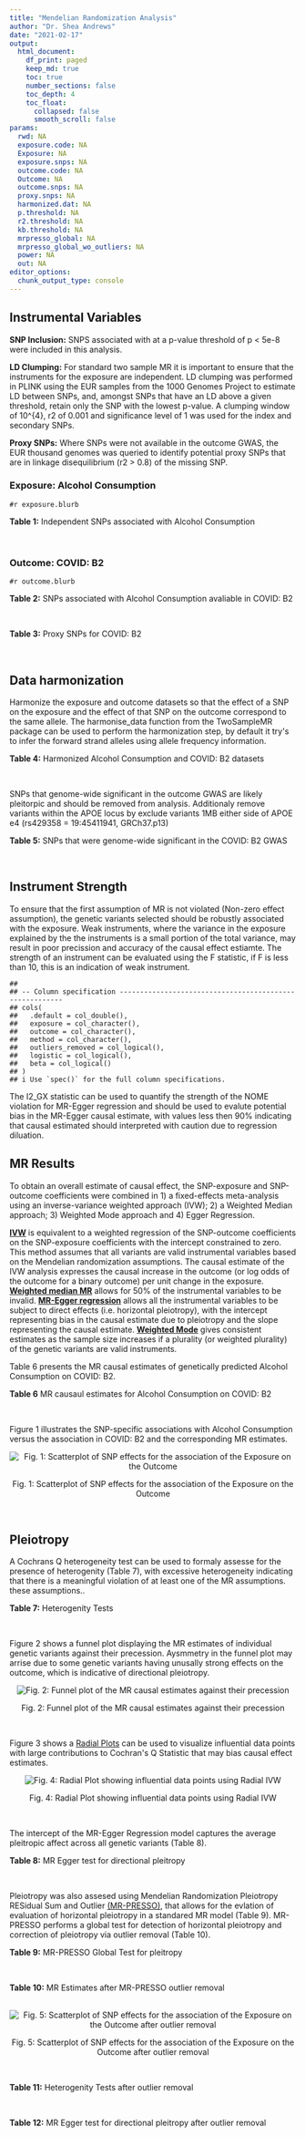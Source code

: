 ```yaml
---
title: "Mendelian Randomization Analysis"
author: "Dr. Shea Andrews"
date: "2021-02-17"
output:
  html_document:
    df_print: paged
    keep_md: true
    toc: true
    number_sections: false
    toc_depth: 4
    toc_float:
      collapsed: false
      smooth_scroll: false
params:
  rwd: NA
  exposure.code: NA
  Exposure: NA
  exposure.snps: NA
  outcome.code: NA
  Outcome: NA
  outcome.snps: NA
  proxy.snps: NA
  harmonized.dat: NA
  p.threshold: NA
  r2.threshold: NA
  kb.threshold: NA
  mrpresso_global: NA
  mrpresso_global_wo_outliers: NA
  power: NA
  out: NA
editor_options:
  chunk_output_type: console
---
```







## Instrumental Variables
**SNP Inclusion:** SNPS associated with at a p-value threshold of p < 5e-8 were included in this analysis.
<br>

**LD Clumping:** For standard two sample MR it is important to ensure that the instruments for the exposure are independent. LD clumping was performed in PLINK using the EUR samples from the 1000 Genomes Project to estimate LD between SNPs, and, amongst SNPs that have an LD above a given threshold, retain only the SNP with the lowest p-value. A clumping window of 10^{4}, r2 of 0.001 and significance level of 1 was used for the index and secondary SNPs.
<br>

**Proxy SNPs:** Where SNPs were not available in the outcome GWAS, the EUR thousand genomes was queried to identify potential proxy SNPs that are in linkage disequilibrium (r2 > 0.8) of the missing SNP.
<br>

### Exposure: Alcohol Consumption
`#r exposure.blurb`
<br>

**Table 1:** Independent SNPs associated with Alcohol Consumption
<div data-pagedtable="false">
  <script data-pagedtable-source type="application/json">
{"columns":[{"label":["SNP"],"name":[1],"type":["chr"],"align":["left"]},{"label":["CHROM"],"name":[2],"type":["dbl"],"align":["right"]},{"label":["POS"],"name":[3],"type":["dbl"],"align":["right"]},{"label":["REF"],"name":[4],"type":["chr"],"align":["left"]},{"label":["ALT"],"name":[5],"type":["chr"],"align":["left"]},{"label":["AF"],"name":[6],"type":["dbl"],"align":["right"]},{"label":["BETA"],"name":[7],"type":["dbl"],"align":["right"]},{"label":["SE"],"name":[8],"type":["dbl"],"align":["right"]},{"label":["Z"],"name":[9],"type":["dbl"],"align":["right"]},{"label":["P"],"name":[10],"type":["dbl"],"align":["right"]},{"label":["N"],"name":[11],"type":["dbl"],"align":["right"]},{"label":["TRAIT"],"name":[12],"type":["chr"],"align":["left"]}],"data":[{"1":"rs10753661","2":"1","3":"165119792","4":"G","5":"A","6":"0.7020","7":"-0.0113","8":"0.00209","9":"-5.406699","10":"4.24e-08","11":"537349","12":"drnkwk"},{"1":"rs28680958","2":"1","3":"173848808","4":"G","5":"A","6":"0.2300","7":"-0.0136","8":"0.00237","9":"-5.738397","10":"9.78e-09","11":"537349","12":"drnkwk"},{"1":"rs1260326","2":"2","3":"27730940","4":"T","5":"C","6":"0.5950","7":"0.0233","8":"0.00196","9":"11.887755","10":"3.33e-33","11":"537349","12":"drnkwk"},{"1":"rs62135521","2":"2","3":"44296002","4":"G","5":"T","6":"0.0378","7":"-0.0272","8":"0.00470","9":"-5.787234","10":"9.91e-09","11":"537349","12":"drnkwk"},{"1":"rs528301","2":"2","3":"45154908","4":"G","5":"A","6":"0.6050","7":"0.0156","8":"0.00195","9":"8.000000","10":"1.25e-15","11":"537349","12":"drnkwk"},{"1":"rs6739804","2":"2","3":"63269604","4":"T","5":"C","6":"0.6600","7":"-0.0129","8":"0.00208","9":"-6.201923","10":"4.72e-10","11":"537349","12":"drnkwk"},{"1":"rs4233567","2":"2","3":"144272376","4":"C","5":"T","6":"0.3400","7":"-0.0130","8":"0.00208","9":"-6.250000","10":"3.83e-10","11":"537349","12":"drnkwk"},{"1":"rs28732378","2":"3","3":"85403892","4":"A","5":"G","6":"0.7290","7":"-0.0163","8":"0.00217","9":"-7.511521","10":"2.24e-14","11":"537349","12":"drnkwk"},{"1":"rs28712821","2":"4","3":"39413780","4":"G","5":"A","6":"0.5940","7":"0.0284","8":"0.00199","9":"14.271357","10":"1.10e-46","11":"537349","12":"drnkwk"},{"1":"rs16854020","2":"4","3":"42117559","4":"G","5":"A","6":"0.1270","7":"0.0180","8":"0.00289","9":"6.228374","10":"4.82e-10","11":"537349","12":"drnkwk"},{"1":"rs1229984","2":"4","3":"100239319","4":"T","5":"C","6":"0.9530","7":"0.2090","8":"0.00673","9":"31.054978","10":"1.60e-203","11":"537349","12":"drnkwk"},{"1":"rs78234152","2":"4","3":"100279889","4":"G","5":"A","6":"0.0986","7":"0.0275","8":"0.00306","9":"8.986928","10":"2.18e-19","11":"537349","12":"drnkwk"},{"1":"rs13107325","2":"4","3":"103188709","4":"C","5":"T","6":"0.0654","7":"-0.0369","8":"0.00395","9":"-9.341772","10":"1.23e-20","11":"537349","12":"drnkwk"},{"1":"rs331939","2":"4","3":"143654889","4":"G","5":"A","6":"0.3390","7":"-0.0118","8":"0.00202","9":"-5.841584","10":"4.50e-09","11":"537349","12":"drnkwk"},{"1":"rs4916723","2":"5","3":"87854395","4":"A","5":"C","6":"0.4040","7":"-0.0115","8":"0.00199","9":"-5.778894","10":"8.07e-09","11":"537349","12":"drnkwk"},{"1":"rs55872084","2":"5","3":"155902003","4":"G","5":"T","6":"0.2180","7":"0.0129","8":"0.00228","9":"5.657895","10":"1.98e-08","11":"537349","12":"drnkwk"},{"1":"rs10085696","2":"7","3":"69783020","4":"A","5":"G","6":"0.2010","7":"-0.0160","8":"0.00249","9":"-6.425703","10":"1.24e-10","11":"537349","12":"drnkwk"},{"1":"rs2299409","2":"7","3":"103812171","4":"G","5":"A","6":"0.4930","7":"-0.0104","8":"0.00192","9":"-5.416667","10":"4.80e-08","11":"537349","12":"drnkwk"},{"1":"rs6951574","2":"7","3":"153489744","4":"T","5":"C","6":"0.4590","7":"0.0135","8":"0.00205","9":"6.585366","10":"4.44e-11","11":"537349","12":"drnkwk"},{"1":"rs28601761","2":"8","3":"126500031","4":"C","5":"G","6":"0.4050","7":"0.0116","8":"0.00201","9":"5.771144","10":"7.60e-09","11":"537349","12":"drnkwk"},{"1":"rs55932213","2":"9","3":"108755622","4":"A","5":"G","6":"0.7010","7":"0.0129","8":"0.00230","9":"5.608696","10":"1.80e-08","11":"537349","12":"drnkwk"},{"1":"rs2049045","2":"11","3":"27694241","4":"G","5":"C","6":"0.1890","7":"-0.0137","8":"0.00251","9":"-5.458167","10":"3.97e-08","11":"537349","12":"drnkwk"},{"1":"rs4752999","2":"11","3":"47428565","4":"C","5":"T","6":"0.3210","7":"-0.0145","8":"0.00207","9":"-7.004831","10":"2.03e-12","11":"537349","12":"drnkwk"},{"1":"rs4309187","2":"11","3":"113412443","4":"A","5":"C","6":"0.6970","7":"0.0149","8":"0.00210","9":"7.095238","10":"1.37e-12","11":"537349","12":"drnkwk"},{"1":"rs17542254","2":"11","3":"113655696","4":"A","5":"G","6":"0.2510","7":"0.0131","8":"0.00214","9":"6.121495","10":"8.96e-10","11":"537349","12":"drnkwk"},{"1":"rs1387766","2":"12","3":"92081800","4":"G","5":"A","6":"0.6220","7":"-0.0108","8":"0.00198","9":"-5.454545","10":"4.79e-08","11":"537349","12":"drnkwk"},{"1":"rs34704785","2":"13","3":"68117681","4":"C","5":"T","6":"0.4120","7":"-0.0114","8":"0.00214","9":"-5.327103","10":"4.52e-08","11":"537349","12":"drnkwk"},{"1":"rs1123285","2":"14","3":"57274519","4":"C","5":"G","6":"0.3390","7":"-0.0127","8":"0.00208","9":"-6.105769","10":"1.36e-09","11":"537349","12":"drnkwk"},{"1":"rs28929474","2":"14","3":"94844947","4":"C","5":"T","6":"0.0154","7":"-0.0477","8":"0.00719","9":"-6.634214","10":"2.39e-11","11":"537349","12":"drnkwk"},{"1":"rs153106","2":"16","3":"28526897","4":"T","5":"C","6":"0.4090","7":"-0.0137","8":"0.00196","9":"-6.989796","10":"3.63e-12","11":"537349","12":"drnkwk"},{"1":"rs79616692","2":"16","3":"72338507","4":"G","5":"C","6":"0.1100","7":"0.0190","8":"0.00315","9":"6.031746","10":"2.38e-09","11":"537349","12":"drnkwk"},{"1":"rs11860773","2":"16","3":"73912503","4":"T","5":"C","6":"0.1760","7":"-0.0155","8":"0.00251","9":"-6.175299","10":"8.35e-10","11":"537349","12":"drnkwk"},{"1":"rs13332432","2":"16","3":"85721809","4":"C","5":"G","6":"0.2960","7":"0.0142","8":"0.00219","9":"6.484018","10":"5.94e-11","11":"537349","12":"drnkwk"},{"1":"rs34121753","2":"17","3":"7733833","4":"A","5":"G","6":"0.5320","7":"0.0112","8":"0.00199","9":"5.628141","10":"1.39e-08","11":"537349","12":"drnkwk"},{"1":"rs76640332","2":"17","3":"44189858","4":"G","5":"A","6":"0.2040","7":"-0.0219","8":"0.00250","9":"-8.760000","10":"1.47e-18","11":"537349","12":"drnkwk"},{"1":"rs838145","2":"19","3":"49248730","4":"G","5":"A","6":"0.5840","7":"-0.0161","8":"0.00198","9":"-8.131313","10":"3.87e-16","11":"537349","12":"drnkwk"},{"1":"rs6106989","2":"20","3":"25027630","4":"G","5":"A","6":"0.6280","7":"0.0113","8":"0.00204","9":"5.539216","10":"3.81e-08","11":"537349","12":"drnkwk"}],"options":{"columns":{"min":{},"max":[10]},"rows":{"min":[10],"max":[10]},"pages":{}}}
  </script>
</div>
<br>

### Outcome: COVID: B2
`#r outcome.blurb`
<br>

**Table 2:** SNPs associated with Alcohol Consumption avaliable in COVID: B2
<div data-pagedtable="false">
  <script data-pagedtable-source type="application/json">
{"columns":[{"label":["SNP"],"name":[1],"type":["chr"],"align":["left"]},{"label":["CHROM"],"name":[2],"type":["dbl"],"align":["right"]},{"label":["POS"],"name":[3],"type":["dbl"],"align":["right"]},{"label":["REF"],"name":[4],"type":["chr"],"align":["left"]},{"label":["ALT"],"name":[5],"type":["chr"],"align":["left"]},{"label":["AF"],"name":[6],"type":["dbl"],"align":["right"]},{"label":["BETA"],"name":[7],"type":["dbl"],"align":["right"]},{"label":["SE"],"name":[8],"type":["dbl"],"align":["right"]},{"label":["Z"],"name":[9],"type":["dbl"],"align":["right"]},{"label":["P"],"name":[10],"type":["dbl"],"align":["right"]},{"label":["N"],"name":[11],"type":["dbl"],"align":["right"]},{"label":["TRAIT"],"name":[12],"type":["chr"],"align":["left"]}],"data":[{"1":"rs10753661","2":"1","3":"165119792","4":"G","5":"A","6":"0.68380","7":"0.01952100","8":"0.018840","9":"1.036146497","10":"3.002e-01","11":"1887658","12":"COVID_B2__EUR"},{"1":"rs28680958","2":"1","3":"173848808","4":"G","5":"A","6":"0.20830","7":"-0.02005700","8":"0.021218","9":"-0.945282307","10":"3.445e-01","11":"1887037","12":"COVID_B2__EUR"},{"1":"rs1260326","2":"2","3":"27730940","4":"T","5":"C","6":"0.60860","7":"0.01980800","8":"0.017788","9":"1.113559703","10":"2.655e-01","11":"1887045","12":"COVID_B2__EUR"},{"1":"rs62135521","2":"2","3":"44296002","4":"G","5":"T","6":"0.04583","7":"-0.05451300","8":"0.044272","9":"-1.231320022","10":"2.182e-01","11":"1690616","12":"COVID_B2__EUR"},{"1":"rs528301","2":"2","3":"45154908","4":"G","5":"A","6":"0.58860","7":"-0.00885590","8":"0.019511","9":"-0.453892676","10":"6.499e-01","11":"1860008","12":"COVID_B2__EUR"},{"1":"rs6739804","2":"2","3":"63269604","4":"T","5":"C","6":"0.67270","7":"-0.00709850","8":"0.020355","9":"-0.348734955","10":"7.273e-01","11":"1877602","12":"COVID_B2__EUR"},{"1":"rs4233567","2":"2","3":"144272376","4":"C","5":"T","6":"0.34310","7":"-0.01210900","8":"0.020707","9":"-0.584778094","10":"5.587e-01","11":"1876981","12":"COVID_B2__EUR"},{"1":"rs28732378","2":"3","3":"85403892","4":"A","5":"G","6":"0.73870","7":"0.00294300","8":"0.019519","9":"0.150776167","10":"8.802e-01","11":"1887658","12":"COVID_B2__EUR"},{"1":"rs28712821","2":"4","3":"39413780","4":"G","5":"A","6":"0.60420","7":"-0.01445900","8":"0.019521","9":"-0.740689514","10":"4.589e-01","11":"1877602","12":"COVID_B2__EUR"},{"1":"rs16854020","2":"4","3":"42117559","4":"G","5":"A","6":"0.12050","7":"0.00190150","8":"0.026066","9":"0.072949436","10":"9.418e-01","11":"1887658","12":"COVID_B2__EUR"},{"1":"rs1229984","2":"4","3":"100239319","4":"T","5":"C","6":"0.96570","7":"0.03166600","8":"0.049024","9":"0.645928525","10":"5.183e-01","11":"1852656","12":"COVID_B2__EUR"},{"1":"rs78234152","2":"4","3":"100279889","4":"G","5":"A","6":"0.12160","7":"0.03415100","8":"0.029421","9":"1.160769518","10":"2.457e-01","11":"1887658","12":"COVID_B2__EUR"},{"1":"rs13107325","2":"4","3":"103188709","4":"C","5":"T","6":"0.06603","7":"0.07802400","8":"0.032384","9":"2.409337945","10":"1.598e-02","11":"1613247","12":"COVID_B2__EUR"},{"1":"rs331939","2":"4","3":"143654889","4":"G","5":"A","6":"0.34080","7":"0.02575800","8":"0.018145","9":"1.419564618","10":"1.557e-01","11":"1887658","12":"COVID_B2__EUR"},{"1":"rs4916723","2":"5","3":"87854395","4":"A","5":"C","6":"0.42590","7":"-0.01896400","8":"0.020678","9":"-0.917109972","10":"3.591e-01","11":"1599954","12":"COVID_B2__EUR"},{"1":"rs55872084","2":"5","3":"155902003","4":"G","5":"T","6":"0.21880","7":"-0.04633500","8":"0.023198","9":"-1.997370463","10":"4.578e-02","11":"1876981","12":"COVID_B2__EUR"},{"1":"rs10085696","2":"7","3":"69783020","4":"A","5":"G","6":"0.18520","7":"0.00571900","8":"0.022062","9":"0.259224005","10":"7.955e-01","11":"1887658","12":"COVID_B2__EUR"},{"1":"rs2299409","2":"7","3":"103812171","4":"G","5":"A","6":"0.52400","7":"0.00294730","8":"0.017632","9":"0.167156307","10":"8.673e-01","11":"1887037","12":"COVID_B2__EUR"},{"1":"rs28601761","2":"8","3":"126500031","4":"C","5":"G","6":"0.42560","7":"0.00881730","8":"0.019378","9":"0.455015998","10":"6.491e-01","11":"1877602","12":"COVID_B2__EUR"},{"1":"rs55932213","2":"9","3":"108755622","4":"A","5":"G","6":"0.73750","7":"-0.01135000","8":"0.022445","9":"-0.505680552","10":"6.131e-01","11":"1874365","12":"COVID_B2__EUR"},{"1":"rs2049045","2":"11","3":"27694241","4":"G","5":"C","6":"0.17270","7":"-0.02961000","8":"0.024598","9":"-1.203756403","10":"2.287e-01","11":"1877602","12":"COVID_B2__EUR"},{"1":"rs4752999","2":"11","3":"47428565","4":"C","5":"T","6":"0.33000","7":"-0.01908800","8":"0.019078","9":"-1.000524164","10":"3.171e-01","11":"1885042","12":"COVID_B2__EUR"},{"1":"rs4309187","2":"11","3":"113412443","4":"A","5":"C","6":"0.70420","7":"-0.00976860","8":"0.020523","9":"-0.475983043","10":"6.341e-01","11":"1876981","12":"COVID_B2__EUR"},{"1":"rs17542254","2":"11","3":"113655696","4":"A","5":"G","6":"0.26810","7":"0.00737810","8":"0.019667","9":"0.375151269","10":"7.076e-01","11":"1887658","12":"COVID_B2__EUR"},{"1":"rs1387766","2":"12","3":"92081800","4":"G","5":"A","6":"0.62010","7":"-0.00303100","8":"0.017945","9":"-0.168904987","10":"8.659e-01","11":"1887658","12":"COVID_B2__EUR"},{"1":"rs34704785","2":"13","3":"68117681","4":"C","5":"T","6":"0.44830","7":"-0.02092600","8":"0.021356","9":"-0.979865143","10":"3.271e-01","11":"1599954","12":"COVID_B2__EUR"},{"1":"rs1123285","2":"14","3":"57274519","4":"C","5":"G","6":"0.33270","7":"0.05520400","8":"0.021416","9":"2.577698917","10":"9.945e-03","11":"1599341","12":"COVID_B2__EUR"},{"1":"rs28929474","2":"14","3":"94844947","4":"C","5":"T","6":"0.01764","7":"0.00063426","8":"0.072892","9":"0.008701366","10":"9.931e-01","11":"1880628","12":"COVID_B2__EUR"},{"1":"rs153106","2":"16","3":"28526897","4":"T","5":"C","6":"0.42930","7":"-0.00916930","8":"0.018129","9":"-0.505780793","10":"6.130e-01","11":"1884443","12":"COVID_B2__EUR"},{"1":"rs79616692","2":"16","3":"72338507","4":"G","5":"C","6":"0.10770","7":"0.00577670","8":"0.030698","9":"0.188178383","10":"8.507e-01","11":"1860008","12":"COVID_B2__EUR"},{"1":"rs11860773","2":"16","3":"73912503","4":"T","5":"C","6":"0.18870","7":"0.00751310","8":"0.025141","9":"0.298838551","10":"7.651e-01","11":"1876981","12":"COVID_B2__EUR"},{"1":"rs13332432","2":"16","3":"85721809","4":"C","5":"G","6":"0.28210","7":"-0.00303840","8":"0.021728","9":"-0.139837997","10":"8.888e-01","11":"1859387","12":"COVID_B2__EUR"},{"1":"rs34121753","2":"17","3":"7733833","4":"A","5":"G","6":"0.55990","7":"0.02814200","8":"0.020205","9":"1.392823559","10":"1.637e-01","11":"1876981","12":"COVID_B2__EUR"},{"1":"rs76640332","2":"17","3":"44189858","4":"G","5":"A","6":"0.18810","7":"-0.10828000","8":"0.024344","9":"-4.447913244","10":"8.669e-06","11":"1857392","12":"COVID_B2__EUR"},{"1":"rs838145","2":"19","3":"49248730","4":"G","5":"A","6":"0.57620","7":"0.05548500","8":"0.020162","9":"2.751959131","10":"5.924e-03","11":"1874986","12":"COVID_B2__EUR"},{"1":"rs6106989","2":"20","3":"25027630","4":"G","5":"A","6":"0.62210","7":"0.00569900","8":"0.021029","9":"0.271006705","10":"7.864e-01","11":"1856771","12":"COVID_B2__EUR"},{"1":"rs6951574","2":"NA","3":"NA","4":"NA","5":"NA","6":"NA","7":"NA","8":"NA","9":"NA","10":"NA","11":"NA","12":"NA"}],"options":{"columns":{"min":{},"max":[10]},"rows":{"min":[10],"max":[10]},"pages":{}}}
  </script>
</div>
<br>

**Table 3:** Proxy SNPs for COVID: B2
<div data-pagedtable="false">
  <script data-pagedtable-source type="application/json">
{"columns":[{"label":["target_snp"],"name":[1],"type":["chr"],"align":["left"]},{"label":["proxy_snp"],"name":[2],"type":["chr"],"align":["left"]},{"label":["ld.r2"],"name":[3],"type":["dbl"],"align":["right"]},{"label":["Dprime"],"name":[4],"type":["dbl"],"align":["right"]},{"label":["PHASE"],"name":[5],"type":["chr"],"align":["left"]},{"label":["X12"],"name":[6],"type":["lgl"],"align":["right"]},{"label":["CHROM"],"name":[7],"type":["dbl"],"align":["right"]},{"label":["POS"],"name":[8],"type":["dbl"],"align":["right"]},{"label":["REF.proxy"],"name":[9],"type":["chr"],"align":["left"]},{"label":["ALT.proxy"],"name":[10],"type":["chr"],"align":["left"]},{"label":["AF"],"name":[11],"type":["dbl"],"align":["right"]},{"label":["BETA"],"name":[12],"type":["dbl"],"align":["right"]},{"label":["SE"],"name":[13],"type":["dbl"],"align":["right"]},{"label":["Z"],"name":[14],"type":["dbl"],"align":["right"]},{"label":["P"],"name":[15],"type":["dbl"],"align":["right"]},{"label":["N"],"name":[16],"type":["dbl"],"align":["right"]},{"label":["TRAIT"],"name":[17],"type":["chr"],"align":["left"]},{"label":["ref"],"name":[18],"type":["chr"],"align":["left"]},{"label":["ref.proxy"],"name":[19],"type":["chr"],"align":["left"]},{"label":["alt"],"name":[20],"type":["lgl"],"align":["right"]},{"label":["alt.proxy"],"name":[21],"type":["chr"],"align":["left"]},{"label":["ALT"],"name":[22],"type":["chr"],"align":["left"]},{"label":["REF"],"name":[23],"type":["lgl"],"align":["right"]},{"label":["proxy.outcome"],"name":[24],"type":["lgl"],"align":["right"]}],"data":[{"1":"rs6951574","2":"rs2622238","3":"0.945407","4":"1","5":"CG/TA","6":"NA","7":"7","8":"153488760","9":"A","10":"G","11":"0.4586","12":"-0.0015271","13":"0.021619","14":"-0.07063694","15":"0.9437","16":"1674721","17":"COVID_B2__EUR","18":"C","19":"G","20":"TRUE","21":"A","22":"C","23":"TRUE","24":"TRUE"}],"options":{"columns":{"min":{},"max":[10]},"rows":{"min":[10],"max":[10]},"pages":{}}}
  </script>
</div>
<br>

## Data harmonization
Harmonize the exposure and outcome datasets so that the effect of a SNP on the exposure and the effect of that SNP on the outcome correspond to the same allele. The harmonise_data function from the TwoSampleMR package can be used to perform the harmonization step, by default it try's to infer the forward strand alleles using allele frequency information.
<br>

**Table 4:** Harmonized Alcohol Consumption and COVID: B2 datasets
<div data-pagedtable="false">
  <script data-pagedtable-source type="application/json">
{"columns":[{"label":["SNP"],"name":[1],"type":["chr"],"align":["left"]},{"label":["effect_allele.exposure"],"name":[2],"type":["chr"],"align":["left"]},{"label":["other_allele.exposure"],"name":[3],"type":["chr"],"align":["left"]},{"label":["effect_allele.outcome"],"name":[4],"type":["chr"],"align":["left"]},{"label":["other_allele.outcome"],"name":[5],"type":["chr"],"align":["left"]},{"label":["beta.exposure"],"name":[6],"type":["dbl"],"align":["right"]},{"label":["beta.outcome"],"name":[7],"type":["dbl"],"align":["right"]},{"label":["eaf.exposure"],"name":[8],"type":["dbl"],"align":["right"]},{"label":["eaf.outcome"],"name":[9],"type":["dbl"],"align":["right"]},{"label":["remove"],"name":[10],"type":["lgl"],"align":["right"]},{"label":["palindromic"],"name":[11],"type":["lgl"],"align":["right"]},{"label":["ambiguous"],"name":[12],"type":["lgl"],"align":["right"]},{"label":["id.outcome"],"name":[13],"type":["chr"],"align":["left"]},{"label":["chr.outcome"],"name":[14],"type":["dbl"],"align":["right"]},{"label":["pos.outcome"],"name":[15],"type":["dbl"],"align":["right"]},{"label":["se.outcome"],"name":[16],"type":["dbl"],"align":["right"]},{"label":["z.outcome"],"name":[17],"type":["dbl"],"align":["right"]},{"label":["pval.outcome"],"name":[18],"type":["dbl"],"align":["right"]},{"label":["samplesize.outcome"],"name":[19],"type":["dbl"],"align":["right"]},{"label":["outcome"],"name":[20],"type":["chr"],"align":["left"]},{"label":["mr_keep.outcome"],"name":[21],"type":["lgl"],"align":["right"]},{"label":["pval_origin.outcome"],"name":[22],"type":["chr"],"align":["left"]},{"label":["chr.exposure"],"name":[23],"type":["dbl"],"align":["right"]},{"label":["pos.exposure"],"name":[24],"type":["dbl"],"align":["right"]},{"label":["se.exposure"],"name":[25],"type":["dbl"],"align":["right"]},{"label":["z.exposure"],"name":[26],"type":["dbl"],"align":["right"]},{"label":["pval.exposure"],"name":[27],"type":["dbl"],"align":["right"]},{"label":["samplesize.exposure"],"name":[28],"type":["dbl"],"align":["right"]},{"label":["exposure"],"name":[29],"type":["chr"],"align":["left"]},{"label":["mr_keep.exposure"],"name":[30],"type":["lgl"],"align":["right"]},{"label":["pval_origin.exposure"],"name":[31],"type":["chr"],"align":["left"]},{"label":["id.exposure"],"name":[32],"type":["chr"],"align":["left"]},{"label":["action"],"name":[33],"type":["dbl"],"align":["right"]},{"label":["mr_keep"],"name":[34],"type":["lgl"],"align":["right"]},{"label":["pt"],"name":[35],"type":["dbl"],"align":["right"]},{"label":["pleitropy_keep"],"name":[36],"type":["lgl"],"align":["right"]},{"label":["mrpresso_RSSobs"],"name":[37],"type":["dbl"],"align":["right"]},{"label":["mrpresso_pval"],"name":[38],"type":["chr"],"align":["left"]},{"label":["mrpresso_keep"],"name":[39],"type":["lgl"],"align":["right"]}],"data":[{"1":"rs10085696","2":"G","3":"A","4":"G","5":"A","6":"-0.0160","7":"0.00571900","8":"0.2010","9":"0.18520","10":"FALSE","11":"FALSE","12":"FALSE","13":"BfxA2F","14":"7","15":"69783020","16":"0.022062","17":"0.259224005","18":"7.955e-01","19":"1887658","20":"covidhgi2020B2v5alleur","21":"TRUE","22":"reported","23":"7","24":"69783020","25":"0.00249","26":"-6.425703","27":"1.24e-10","28":"537349","29":"Liu2019drnkwk","30":"TRUE","31":"reported","32":"iTk4IS","33":"2","34":"TRUE","35":"5e-08","36":"TRUE","37":"5.397491e-05","38":"1","39":"TRUE"},{"1":"rs10753661","2":"A","3":"G","4":"A","5":"G","6":"-0.0113","7":"0.01952100","8":"0.7020","9":"0.68380","10":"FALSE","11":"FALSE","12":"FALSE","13":"BfxA2F","14":"1","15":"165119792","16":"0.018840","17":"1.036146497","18":"3.002e-01","19":"1887658","20":"covidhgi2020B2v5alleur","21":"TRUE","22":"reported","23":"1","24":"165119792","25":"0.00209","26":"-5.406699","27":"4.24e-08","28":"537349","29":"Liu2019drnkwk","30":"TRUE","31":"reported","32":"iTk4IS","33":"2","34":"TRUE","35":"5e-08","36":"TRUE","37":"4.325067e-04","38":"1","39":"TRUE"},{"1":"rs1123285","2":"G","3":"C","4":"G","5":"C","6":"-0.0127","7":"0.05520400","8":"0.3390","9":"0.33270","10":"FALSE","11":"TRUE","12":"FALSE","13":"BfxA2F","14":"14","15":"57274519","16":"0.021416","17":"2.577698917","18":"9.945e-03","19":"1599341","20":"covidhgi2020B2v5alleur","21":"TRUE","22":"reported","23":"14","24":"57274519","25":"0.00208","26":"-6.105769","27":"1.36e-09","28":"537349","29":"Liu2019drnkwk","30":"TRUE","31":"reported","32":"iTk4IS","33":"2","34":"TRUE","35":"5e-08","36":"TRUE","37":"3.242884e-03","38":"0.198","39":"TRUE"},{"1":"rs11860773","2":"C","3":"T","4":"C","5":"T","6":"-0.0155","7":"0.00751310","8":"0.1760","9":"0.18870","10":"FALSE","11":"FALSE","12":"FALSE","13":"BfxA2F","14":"16","15":"73912503","16":"0.025141","17":"0.298838551","18":"7.651e-01","19":"1876981","20":"covidhgi2020B2v5alleur","21":"TRUE","22":"reported","23":"16","24":"73912503","25":"0.00251","26":"-6.175299","27":"8.35e-10","28":"537349","29":"Liu2019drnkwk","30":"TRUE","31":"reported","32":"iTk4IS","33":"2","34":"TRUE","35":"5e-08","36":"TRUE","37":"8.248751e-05","38":"1","39":"TRUE"},{"1":"rs1229984","2":"C","3":"T","4":"C","5":"T","6":"0.2090","7":"0.03166600","8":"0.9530","9":"0.96570","10":"FALSE","11":"FALSE","12":"FALSE","13":"BfxA2F","14":"4","15":"100239319","16":"0.049024","17":"0.645928525","18":"5.183e-01","19":"1852656","20":"covidhgi2020B2v5alleur","21":"TRUE","22":"reported","23":"4","24":"100239319","25":"0.00673","26":"31.054978","27":"1.00e-200","28":"537349","29":"Liu2019drnkwk","30":"TRUE","31":"reported","32":"iTk4IS","33":"2","34":"TRUE","35":"5e-08","36":"TRUE","37":"5.151219e-04","38":"1","39":"TRUE"},{"1":"rs1260326","2":"C","3":"T","4":"C","5":"T","6":"0.0233","7":"0.01980800","8":"0.5950","9":"0.60860","10":"FALSE","11":"FALSE","12":"FALSE","13":"BfxA2F","14":"2","15":"27730940","16":"0.017788","17":"1.113559703","18":"2.655e-01","19":"1887045","20":"covidhgi2020B2v5alleur","21":"TRUE","22":"reported","23":"2","24":"27730940","25":"0.00196","26":"11.887755","27":"3.33e-33","28":"537349","29":"Liu2019drnkwk","30":"TRUE","31":"reported","32":"iTk4IS","33":"2","34":"TRUE","35":"5e-08","36":"TRUE","37":"3.395331e-04","38":"1","39":"TRUE"},{"1":"rs13107325","2":"T","3":"C","4":"T","5":"C","6":"-0.0369","7":"0.07802400","8":"0.0654","9":"0.06603","10":"FALSE","11":"FALSE","12":"FALSE","13":"BfxA2F","14":"4","15":"103188709","16":"0.032384","17":"2.409337945","18":"1.598e-02","19":"1613247","20":"covidhgi2020B2v5alleur","21":"TRUE","22":"reported","23":"4","24":"103188709","25":"0.00395","26":"-9.341772","27":"1.23e-20","28":"537349","29":"Liu2019drnkwk","30":"TRUE","31":"reported","32":"iTk4IS","33":"2","34":"TRUE","35":"5e-08","36":"TRUE","37":"7.132274e-03","38":"0.3312","39":"TRUE"},{"1":"rs13332432","2":"G","3":"C","4":"G","5":"C","6":"0.0142","7":"-0.00303840","8":"0.2960","9":"0.28210","10":"FALSE","11":"TRUE","12":"FALSE","13":"BfxA2F","14":"16","15":"85721809","16":"0.021728","17":"-0.139837997","18":"8.888e-01","19":"1859387","20":"covidhgi2020B2v5alleur","21":"TRUE","22":"reported","23":"16","24":"85721809","25":"0.00219","26":"6.484018","27":"5.94e-11","28":"537349","29":"Liu2019drnkwk","30":"TRUE","31":"reported","32":"iTk4IS","33":"2","34":"TRUE","35":"5e-08","36":"TRUE","37":"1.973457e-05","38":"1","39":"TRUE"},{"1":"rs1387766","2":"A","3":"G","4":"A","5":"G","6":"-0.0108","7":"-0.00303100","8":"0.6220","9":"0.62010","10":"FALSE","11":"FALSE","12":"FALSE","13":"BfxA2F","14":"12","15":"92081800","16":"0.017945","17":"-0.168904987","18":"8.659e-01","19":"1887658","20":"covidhgi2020B2v5alleur","21":"TRUE","22":"reported","23":"12","24":"92081800","25":"0.00198","26":"-5.454545","27":"4.79e-08","28":"537349","29":"Liu2019drnkwk","30":"TRUE","31":"reported","32":"iTk4IS","33":"2","34":"TRUE","35":"5e-08","36":"TRUE","37":"4.084241e-06","38":"1","39":"TRUE"},{"1":"rs153106","2":"C","3":"T","4":"C","5":"T","6":"-0.0137","7":"-0.00916930","8":"0.4090","9":"0.42930","10":"FALSE","11":"FALSE","12":"FALSE","13":"BfxA2F","14":"16","15":"28526897","16":"0.018129","17":"-0.505780793","18":"6.130e-01","19":"1884443","20":"covidhgi2020B2v5alleur","21":"TRUE","22":"reported","23":"16","24":"28526897","25":"0.00196","26":"-6.989796","27":"3.63e-12","28":"537349","29":"Liu2019drnkwk","30":"TRUE","31":"reported","32":"iTk4IS","33":"2","34":"TRUE","35":"5e-08","36":"TRUE","37":"6.375139e-05","38":"1","39":"TRUE"},{"1":"rs16854020","2":"A","3":"G","4":"A","5":"G","6":"0.0180","7":"0.00190150","8":"0.1270","9":"0.12050","10":"FALSE","11":"FALSE","12":"FALSE","13":"BfxA2F","14":"4","15":"42117559","16":"0.026066","17":"0.072949436","18":"9.418e-01","19":"1887658","20":"covidhgi2020B2v5alleur","21":"TRUE","22":"reported","23":"4","24":"42117559","25":"0.00289","26":"6.228374","27":"4.82e-10","28":"537349","29":"Liu2019drnkwk","30":"TRUE","31":"reported","32":"iTk4IS","33":"2","34":"TRUE","35":"5e-08","36":"TRUE","37":"3.537103e-08","38":"1","39":"TRUE"},{"1":"rs17542254","2":"G","3":"A","4":"G","5":"A","6":"0.0131","7":"0.00737810","8":"0.2510","9":"0.26810","10":"FALSE","11":"FALSE","12":"FALSE","13":"BfxA2F","14":"11","15":"113655696","16":"0.019667","17":"0.375151269","18":"7.076e-01","19":"1887658","20":"covidhgi2020B2v5alleur","21":"TRUE","22":"reported","23":"11","24":"113655696","25":"0.00214","26":"6.121495","27":"8.96e-10","28":"537349","29":"Liu2019drnkwk","30":"TRUE","31":"reported","32":"iTk4IS","33":"2","34":"TRUE","35":"5e-08","36":"TRUE","37":"3.847025e-05","38":"1","39":"TRUE"},{"1":"rs2049045","2":"C","3":"G","4":"C","5":"G","6":"-0.0137","7":"-0.02961000","8":"0.1890","9":"0.17270","10":"FALSE","11":"TRUE","12":"FALSE","13":"BfxA2F","14":"11","15":"27694241","16":"0.024598","17":"-1.203756403","18":"2.287e-01","19":"1877602","20":"covidhgi2020B2v5alleur","21":"TRUE","22":"reported","23":"11","24":"27694241","25":"0.00251","26":"-5.458167","27":"3.97e-08","28":"537349","29":"Liu2019drnkwk","30":"TRUE","31":"reported","32":"iTk4IS","33":"2","34":"TRUE","35":"5e-08","36":"TRUE","37":"8.144823e-04","38":"1","39":"TRUE"},{"1":"rs2299409","2":"A","3":"G","4":"A","5":"G","6":"-0.0104","7":"0.00294730","8":"0.4930","9":"0.52400","10":"FALSE","11":"FALSE","12":"FALSE","13":"BfxA2F","14":"7","15":"103812171","16":"0.017632","17":"0.167156307","18":"8.673e-01","19":"1887037","20":"covidhgi2020B2v5alleur","21":"TRUE","22":"reported","23":"7","24":"103812171","25":"0.00192","26":"-5.416667","27":"4.80e-08","28":"537349","29":"Liu2019drnkwk","30":"TRUE","31":"reported","32":"iTk4IS","33":"2","34":"TRUE","35":"5e-08","36":"TRUE","37":"1.580364e-05","38":"1","39":"TRUE"},{"1":"rs28601761","2":"G","3":"C","4":"G","5":"C","6":"0.0116","7":"0.00881730","8":"0.4050","9":"0.42560","10":"FALSE","11":"TRUE","12":"TRUE","13":"BfxA2F","14":"8","15":"126500031","16":"0.019378","17":"0.455015998","18":"6.491e-01","19":"1877602","20":"covidhgi2020B2v5alleur","21":"TRUE","22":"reported","23":"8","24":"126500031","25":"0.00201","26":"5.771144","27":"7.60e-09","28":"537349","29":"Liu2019drnkwk","30":"TRUE","31":"reported","32":"iTk4IS","33":"2","34":"FALSE","35":"5e-08","36":"TRUE","37":"NA","38":"NA","39":"NA"},{"1":"rs28680958","2":"A","3":"G","4":"A","5":"G","6":"-0.0136","7":"-0.02005700","8":"0.2300","9":"0.20830","10":"FALSE","11":"FALSE","12":"FALSE","13":"BfxA2F","14":"1","15":"173848808","16":"0.021218","17":"-0.945282307","18":"3.445e-01","19":"1887037","20":"covidhgi2020B2v5alleur","21":"TRUE","22":"reported","23":"1","24":"173848808","25":"0.00237","26":"-5.738397","27":"9.78e-09","28":"537349","29":"Liu2019drnkwk","30":"TRUE","31":"reported","32":"iTk4IS","33":"2","34":"TRUE","35":"5e-08","36":"TRUE","37":"3.597667e-04","38":"1","39":"TRUE"},{"1":"rs28712821","2":"A","3":"G","4":"A","5":"G","6":"0.0284","7":"-0.01445900","8":"0.5940","9":"0.60420","10":"FALSE","11":"FALSE","12":"FALSE","13":"BfxA2F","14":"4","15":"39413780","16":"0.019521","17":"-0.740689514","18":"4.589e-01","19":"1877602","20":"covidhgi2020B2v5alleur","21":"TRUE","22":"reported","23":"4","24":"39413780","25":"0.00199","26":"14.271357","27":"1.10e-46","28":"537349","29":"Liu2019drnkwk","30":"TRUE","31":"reported","32":"iTk4IS","33":"2","34":"TRUE","35":"5e-08","36":"TRUE","37":"3.308152e-04","38":"1","39":"TRUE"},{"1":"rs28732378","2":"G","3":"A","4":"G","5":"A","6":"-0.0163","7":"0.00294300","8":"0.7290","9":"0.73870","10":"FALSE","11":"FALSE","12":"FALSE","13":"BfxA2F","14":"3","15":"85403892","16":"0.019519","17":"0.150776167","18":"8.802e-01","19":"1887658","20":"covidhgi2020B2v5alleur","21":"TRUE","22":"reported","23":"3","24":"85403892","25":"0.00217","26":"-7.511521","27":"2.24e-14","28":"537349","29":"Liu2019drnkwk","30":"TRUE","31":"reported","32":"iTk4IS","33":"2","34":"TRUE","35":"5e-08","36":"TRUE","37":"2.099101e-05","38":"1","39":"TRUE"},{"1":"rs28929474","2":"T","3":"C","4":"T","5":"C","6":"-0.0477","7":"0.00063426","8":"0.0154","9":"0.01764","10":"FALSE","11":"FALSE","12":"FALSE","13":"BfxA2F","14":"14","15":"94844947","16":"0.072892","17":"0.008701366","18":"9.931e-01","19":"1880628","20":"covidhgi2020B2v5alleur","21":"TRUE","22":"reported","23":"14","24":"94844947","25":"0.00719","26":"-6.634214","27":"2.39e-11","28":"537349","29":"Liu2019drnkwk","30":"TRUE","31":"reported","32":"iTk4IS","33":"2","34":"TRUE","35":"5e-08","36":"TRUE","37":"2.746539e-05","38":"1","39":"TRUE"},{"1":"rs331939","2":"A","3":"G","4":"A","5":"G","6":"-0.0118","7":"0.02575800","8":"0.3390","9":"0.34080","10":"FALSE","11":"FALSE","12":"FALSE","13":"BfxA2F","14":"4","15":"143654889","16":"0.018145","17":"1.419564618","18":"1.557e-01","19":"1887658","20":"covidhgi2020B2v5alleur","21":"TRUE","22":"reported","23":"4","24":"143654889","25":"0.00202","26":"-5.841584","27":"4.50e-09","28":"537349","29":"Liu2019drnkwk","30":"TRUE","31":"reported","32":"iTk4IS","33":"2","34":"TRUE","35":"5e-08","36":"TRUE","37":"7.391931e-04","38":"1","39":"TRUE"},{"1":"rs34121753","2":"G","3":"A","4":"G","5":"A","6":"0.0112","7":"0.02814200","8":"0.5320","9":"0.55990","10":"FALSE","11":"FALSE","12":"FALSE","13":"BfxA2F","14":"17","15":"7733833","16":"0.020205","17":"1.392823559","18":"1.637e-01","19":"1876981","20":"covidhgi2020B2v5alleur","21":"TRUE","22":"reported","23":"17","24":"7733833","25":"0.00199","26":"5.628141","27":"1.39e-08","28":"537349","29":"Liu2019drnkwk","30":"TRUE","31":"reported","32":"iTk4IS","33":"2","34":"TRUE","35":"5e-08","36":"TRUE","37":"7.451311e-04","38":"1","39":"TRUE"},{"1":"rs34704785","2":"T","3":"C","4":"T","5":"C","6":"-0.0114","7":"-0.02092600","8":"0.4120","9":"0.44830","10":"FALSE","11":"FALSE","12":"FALSE","13":"BfxA2F","14":"13","15":"68117681","16":"0.021356","17":"-0.979865143","18":"3.271e-01","19":"1599954","20":"covidhgi2020B2v5alleur","21":"TRUE","22":"reported","23":"13","24":"68117681","25":"0.00214","26":"-5.327103","27":"4.52e-08","28":"537349","29":"Liu2019drnkwk","30":"TRUE","31":"reported","32":"iTk4IS","33":"2","34":"TRUE","35":"5e-08","36":"TRUE","37":"3.996228e-04","38":"1","39":"TRUE"},{"1":"rs4233567","2":"T","3":"C","4":"T","5":"C","6":"-0.0130","7":"-0.01210900","8":"0.3400","9":"0.34310","10":"FALSE","11":"FALSE","12":"FALSE","13":"BfxA2F","14":"2","15":"144272376","16":"0.020707","17":"-0.584778094","18":"5.587e-01","19":"1876981","20":"covidhgi2020B2v5alleur","21":"TRUE","22":"reported","23":"2","24":"144272376","25":"0.00208","26":"-6.250000","27":"3.83e-10","28":"537349","29":"Liu2019drnkwk","30":"TRUE","31":"reported","32":"iTk4IS","33":"2","34":"TRUE","35":"5e-08","36":"TRUE","37":"1.206650e-04","38":"1","39":"TRUE"},{"1":"rs4309187","2":"C","3":"A","4":"C","5":"A","6":"0.0149","7":"-0.00976860","8":"0.6970","9":"0.70420","10":"FALSE","11":"FALSE","12":"FALSE","13":"BfxA2F","14":"11","15":"113412443","16":"0.020523","17":"-0.475983043","18":"6.341e-01","19":"1876981","20":"covidhgi2020B2v5alleur","21":"TRUE","22":"reported","23":"11","24":"113412443","25":"0.00210","26":"7.095238","27":"1.37e-12","28":"537349","29":"Liu2019drnkwk","30":"TRUE","31":"reported","32":"iTk4IS","33":"2","34":"TRUE","35":"5e-08","36":"TRUE","37":"1.287708e-04","38":"1","39":"TRUE"},{"1":"rs4752999","2":"T","3":"C","4":"T","5":"C","6":"-0.0145","7":"-0.01908800","8":"0.3210","9":"0.33000","10":"FALSE","11":"FALSE","12":"FALSE","13":"BfxA2F","14":"11","15":"47428565","16":"0.019078","17":"-1.000524164","18":"3.171e-01","19":"1885042","20":"covidhgi2020B2v5alleur","21":"TRUE","22":"reported","23":"11","24":"47428565","25":"0.00207","26":"-7.004831","27":"2.03e-12","28":"537349","29":"Liu2019drnkwk","30":"TRUE","31":"reported","32":"iTk4IS","33":"2","34":"TRUE","35":"5e-08","36":"TRUE","37":"3.233386e-04","38":"1","39":"TRUE"},{"1":"rs4916723","2":"C","3":"A","4":"C","5":"A","6":"-0.0115","7":"-0.01896400","8":"0.4040","9":"0.42590","10":"FALSE","11":"FALSE","12":"FALSE","13":"BfxA2F","14":"5","15":"87854395","16":"0.020678","17":"-0.917109972","18":"3.591e-01","19":"1599954","20":"covidhgi2020B2v5alleur","21":"TRUE","22":"reported","23":"5","24":"87854395","25":"0.00199","26":"-5.778894","27":"8.07e-09","28":"537349","29":"Liu2019drnkwk","30":"TRUE","31":"reported","32":"iTk4IS","33":"2","34":"TRUE","35":"5e-08","36":"TRUE","37":"3.245669e-04","38":"1","39":"TRUE"},{"1":"rs528301","2":"A","3":"G","4":"A","5":"G","6":"0.0156","7":"-0.00885590","8":"0.6050","9":"0.58860","10":"FALSE","11":"FALSE","12":"FALSE","13":"BfxA2F","14":"2","15":"45154908","16":"0.019511","17":"-0.453892676","18":"6.499e-01","19":"1860008","20":"covidhgi2020B2v5alleur","21":"TRUE","22":"reported","23":"2","24":"45154908","25":"0.00195","26":"8.000000","27":"1.25e-15","28":"537349","29":"Liu2019drnkwk","30":"TRUE","31":"reported","32":"iTk4IS","33":"2","34":"TRUE","35":"5e-08","36":"TRUE","37":"1.107025e-04","38":"1","39":"TRUE"},{"1":"rs55872084","2":"T","3":"G","4":"T","5":"G","6":"0.0129","7":"-0.04633500","8":"0.2180","9":"0.21880","10":"FALSE","11":"FALSE","12":"FALSE","13":"BfxA2F","14":"5","15":"155902003","16":"0.023198","17":"-1.997370463","18":"4.578e-02","19":"1876981","20":"covidhgi2020B2v5alleur","21":"TRUE","22":"reported","23":"5","24":"155902003","25":"0.00228","26":"5.657895","27":"1.98e-08","28":"537349","29":"Liu2019drnkwk","30":"TRUE","31":"reported","32":"iTk4IS","33":"2","34":"TRUE","35":"5e-08","36":"TRUE","37":"2.300011e-03","38":"1","39":"TRUE"},{"1":"rs55932213","2":"G","3":"A","4":"G","5":"A","6":"0.0129","7":"-0.01135000","8":"0.7010","9":"0.73750","10":"FALSE","11":"FALSE","12":"FALSE","13":"BfxA2F","14":"9","15":"108755622","16":"0.022445","17":"-0.505680552","18":"6.131e-01","19":"1874365","20":"covidhgi2020B2v5alleur","21":"TRUE","22":"reported","23":"9","24":"108755622","25":"0.00230","26":"5.608696","27":"1.80e-08","28":"537349","29":"Liu2019drnkwk","30":"TRUE","31":"reported","32":"iTk4IS","33":"2","34":"TRUE","35":"5e-08","36":"TRUE","37":"1.610608e-04","38":"1","39":"TRUE"},{"1":"rs6106989","2":"A","3":"G","4":"A","5":"G","6":"0.0113","7":"0.00569900","8":"0.6280","9":"0.62210","10":"FALSE","11":"FALSE","12":"FALSE","13":"BfxA2F","14":"20","15":"25027630","16":"0.021029","17":"0.271006705","18":"7.864e-01","19":"1856771","20":"covidhgi2020B2v5alleur","21":"TRUE","22":"reported","23":"20","24":"25027630","25":"0.00204","26":"5.539216","27":"3.81e-08","28":"537349","29":"Liu2019drnkwk","30":"TRUE","31":"reported","32":"iTk4IS","33":"2","34":"TRUE","35":"5e-08","36":"TRUE","37":"2.169288e-05","38":"1","39":"TRUE"},{"1":"rs62135521","2":"T","3":"G","4":"T","5":"G","6":"-0.0272","7":"-0.05451300","8":"0.0378","9":"0.04583","10":"FALSE","11":"FALSE","12":"FALSE","13":"BfxA2F","14":"2","15":"44296002","16":"0.044272","17":"-1.231320022","18":"2.182e-01","19":"1690616","20":"covidhgi2020B2v5alleur","21":"TRUE","22":"reported","23":"2","24":"44296002","25":"0.00470","26":"-5.787234","27":"9.91e-09","28":"537349","29":"Liu2019drnkwk","30":"TRUE","31":"reported","32":"iTk4IS","33":"2","34":"TRUE","35":"5e-08","36":"TRUE","37":"2.750568e-03","38":"1","39":"TRUE"},{"1":"rs6739804","2":"C","3":"T","4":"C","5":"T","6":"-0.0129","7":"-0.00709850","8":"0.6600","9":"0.67270","10":"FALSE","11":"FALSE","12":"FALSE","13":"BfxA2F","14":"2","15":"63269604","16":"0.020355","17":"-0.348734955","18":"7.273e-01","19":"1877602","20":"covidhgi2020B2v5alleur","21":"TRUE","22":"reported","23":"2","24":"63269604","25":"0.00208","26":"-6.201923","27":"4.72e-10","28":"537349","29":"Liu2019drnkwk","30":"TRUE","31":"reported","32":"iTk4IS","33":"2","34":"TRUE","35":"5e-08","36":"TRUE","37":"3.518979e-05","38":"1","39":"TRUE"},{"1":"rs6951574","2":"C","3":"T","4":"C","5":"T","6":"0.0135","7":"-0.00152710","8":"0.4590","9":"0.45860","10":"FALSE","11":"FALSE","12":"FALSE","13":"BfxA2F","14":"7","15":"153488760","16":"0.021619","17":"-0.070636940","18":"9.437e-01","19":"1674721","20":"covidhgi2020B2v5alleur","21":"TRUE","22":"reported","23":"7","24":"153489744","25":"0.00205","26":"6.585366","27":"4.44e-11","28":"537349","29":"Liu2019drnkwk","30":"TRUE","31":"reported","32":"iTk4IS","33":"2","34":"TRUE","35":"5e-08","36":"TRUE","37":"8.084903e-06","38":"1","39":"TRUE"},{"1":"rs76640332","2":"A","3":"G","4":"A","5":"G","6":"-0.0219","7":"-0.10828000","8":"0.2040","9":"0.18810","10":"FALSE","11":"FALSE","12":"FALSE","13":"BfxA2F","14":"17","15":"44189858","16":"0.024344","17":"-4.447913244","18":"8.669e-06","19":"1857392","20":"covidhgi2020B2v5alleur","21":"TRUE","22":"reported","23":"17","24":"44189858","25":"0.00250","26":"-8.760000","27":"1.47e-18","28":"537349","29":"Liu2019drnkwk","30":"TRUE","31":"reported","32":"iTk4IS","33":"2","34":"TRUE","35":"5e-08","36":"TRUE","37":"1.177755e-02","38":"<0.0036","39":"FALSE"},{"1":"rs78234152","2":"A","3":"G","4":"A","5":"G","6":"0.0275","7":"0.03415100","8":"0.0986","9":"0.12160","10":"FALSE","11":"FALSE","12":"FALSE","13":"BfxA2F","14":"4","15":"100279889","16":"0.029421","17":"1.160769518","18":"2.457e-01","19":"1887658","20":"covidhgi2020B2v5alleur","21":"TRUE","22":"reported","23":"4","24":"100279889","25":"0.00306","26":"8.986928","27":"2.18e-19","28":"537349","29":"Liu2019drnkwk","30":"TRUE","31":"reported","32":"iTk4IS","33":"2","34":"TRUE","35":"5e-08","36":"TRUE","37":"1.041896e-03","38":"1","39":"TRUE"},{"1":"rs79616692","2":"C","3":"G","4":"C","5":"G","6":"0.0190","7":"0.00577670","8":"0.1100","9":"0.10770","10":"FALSE","11":"TRUE","12":"FALSE","13":"BfxA2F","14":"16","15":"72338507","16":"0.030698","17":"0.188178383","18":"8.507e-01","19":"1860008","20":"covidhgi2020B2v5alleur","21":"TRUE","22":"reported","23":"16","24":"72338507","25":"0.00315","26":"6.031746","27":"2.38e-09","28":"537349","29":"Liu2019drnkwk","30":"TRUE","31":"reported","32":"iTk4IS","33":"2","34":"TRUE","35":"5e-08","36":"TRUE","37":"1.605058e-05","38":"1","39":"TRUE"},{"1":"rs838145","2":"A","3":"G","4":"A","5":"G","6":"-0.0161","7":"0.05548500","8":"0.5840","9":"0.57620","10":"FALSE","11":"FALSE","12":"FALSE","13":"BfxA2F","14":"19","15":"49248730","16":"0.020162","17":"2.751959131","18":"5.924e-03","19":"1874986","20":"covidhgi2020B2v5alleur","21":"TRUE","22":"reported","23":"19","24":"49248730","25":"0.00198","26":"-8.131313","27":"3.87e-16","28":"537349","29":"Liu2019drnkwk","30":"TRUE","31":"reported","32":"iTk4IS","33":"2","34":"TRUE","35":"5e-08","36":"TRUE","37":"3.364199e-03","38":"0.1296","39":"TRUE"}],"options":{"columns":{"min":{},"max":[10]},"rows":{"min":[10],"max":[10]},"pages":{}}}
  </script>
</div>
<br>

SNPs that genome-wide significant in the outcome GWAS are likely pleitorpic and should be removed from analysis. Additionaly remove variants within the APOE locus by exclude variants 1MB either side of APOE e4 (rs429358 = 19:45411941, GRCh37.p13)
<br>


**Table 5:** SNPs that were genome-wide significant in the COVID: B2 GWAS
<div data-pagedtable="false">
  <script data-pagedtable-source type="application/json">
{"columns":[{"label":["SNP"],"name":[1],"type":["chr"],"align":["left"]},{"label":["chr.outcome"],"name":[2],"type":["dbl"],"align":["right"]},{"label":["pos.outcome"],"name":[3],"type":["dbl"],"align":["right"]},{"label":["pval.exposure"],"name":[4],"type":["dbl"],"align":["right"]},{"label":["pval.outcome"],"name":[5],"type":["dbl"],"align":["right"]}],"data":[],"options":{"columns":{"min":{},"max":[10]},"rows":{"min":[10],"max":[10]},"pages":{}}}
  </script>
</div>
<br>


## Instrument Strength
To ensure that the first assumption of MR is not violated (Non-zero effect assumption), the genetic variants selected should be robustly associated with the exposure. Weak instruments, where the variance in the exposure explained by the the instruments is a small portion of the total variance, may result in poor precission and accuracy of the causal effect estiamte. The strength of an instrument can be evaluated using the F statistic, if F is less than 10, this is an indication of weak instrument.


```
## 
## -- Column specification --------------------------------------------------------
## cols(
##   .default = col_double(),
##   exposure = col_character(),
##   outcome = col_character(),
##   method = col_character(),
##   outliers_removed = col_logical(),
##   logistic = col_logical(),
##   beta = col_logical()
## )
## i Use `spec()` for the full column specifications.
```

<div data-pagedtable="false">
  <script data-pagedtable-source type="application/json">
{"columns":[{"label":["outliers_removed"],"name":[1],"type":["lgl"],"align":["right"]},{"label":["pve.exposure"],"name":[2],"type":["dbl"],"align":["right"]},{"label":["F"],"name":[3],"type":["dbl"],"align":["right"]},{"label":["Alpha"],"name":[4],"type":["dbl"],"align":["right"]},{"label":["NCP"],"name":[5],"type":["dbl"],"align":["right"]},{"label":["Power"],"name":[6],"type":["dbl"],"align":["right"]}],"data":[{"1":"FALSE","2":"0.005056653","3":"75.8558","4":"0.05","5":"0.48512244","6":"0.10716071"},{"1":"TRUE","2":"0.004912866","3":"75.7937","4":"0.05","5":"0.08978071","6":"0.06034717"}],"options":{"columns":{"min":{},"max":[10]},"rows":{"min":[10],"max":[10]},"pages":{}}}
  </script>
</div>

The I2_GX statistic can be used to quantify the strength of the NOME violation for MR-Egger regression and should be used to evalute potential bias in the MR-Egger causal estimate, with values less then 90% indicating that causal estimated should interpreted with caution due to regression diluation.

<div data-pagedtable="false">
  <script data-pagedtable-source type="application/json">
{"columns":[{"label":["outliers_removed"],"name":[1],"type":["lgl"],"align":["right"]},{"label":["Isq_gx"],"name":[2],"type":["dbl"],"align":["right"]}],"data":[{"1":"FALSE","2":"0.9548438"},{"1":"TRUE","2":"NA"}],"options":{"columns":{"min":{},"max":[10]},"rows":{"min":[10],"max":[10]},"pages":{}}}
  </script>
</div>


## MR Results
To obtain an overall estimate of causal effect, the SNP-exposure and SNP-outcome coefficients were combined in 1) a fixed-effects meta-analysis using an inverse-variance weighted approach (IVW); 2) a Weighted Median approach; 3) Weighted Mode approach and 4) Egger Regression.


[**IVW**](https://doi.org/10.1002/gepi.21758) is equivalent to a weighted regression of the SNP-outcome coefficients on the SNP-exposure coefficients with the intercept constrained to zero. This method assumes that all variants are valid instrumental variables based on the Mendelian randomization assumptions. The causal estimate of the IVW analysis expresses the causal increase in the outcome (or log odds of the outcome for a binary outcome) per unit change in the exposure. [**Weighted median MR**](https://doi.org/10.1002/gepi.21965) allows for 50% of the instrumental variables to be invalid. [**MR-Egger regression**](https://doi.org/10.1093/ije/dyw220) allows all the instrumental variables to be subject to direct effects (i.e. horizontal pleiotropy), with the intercept representing bias in the causal estimate due to pleiotropy and the slope representing the causal estimate. [**Weighted Mode**](https://doi.org/10.1093/ije/dyx102) gives consistent estimates as the sample size increases if a plurality (or weighted plurality) of the genetic variants are valid instruments.
<br>



Table 6 presents the MR causal estimates of genetically predicted Alcohol Consumption on COVID: B2.
<br>

**Table 6** MR causaul estimates for Alcohol Consumption on COVID: B2
<div data-pagedtable="false">
  <script data-pagedtable-source type="application/json">
{"columns":[{"label":["id.exposure"],"name":[1],"type":["chr"],"align":["left"]},{"label":["id.outcome"],"name":[2],"type":["chr"],"align":["left"]},{"label":["outcome"],"name":[3],"type":["chr"],"align":["left"]},{"label":["exposure"],"name":[4],"type":["chr"],"align":["left"]},{"label":["method"],"name":[5],"type":["chr"],"align":["left"]},{"label":["nsnp"],"name":[6],"type":["int"],"align":["right"]},{"label":["b"],"name":[7],"type":["dbl"],"align":["right"]},{"label":["se"],"name":[8],"type":["dbl"],"align":["right"]},{"label":["pval"],"name":[9],"type":["dbl"],"align":["right"]}],"data":[{"1":"iTk4IS","2":"BfxA2F","3":"covidhgi2020B2v5alleur","4":"Liu2019drnkwk","5":"Inverse variance weighted (fixed effects)","6":"36","7":"0.09532275","8":"0.1629471","9":"0.5585530"},{"1":"iTk4IS","2":"BfxA2F","3":"covidhgi2020B2v5alleur","4":"Liu2019drnkwk","5":"Weighted median","6":"36","7":"0.14695207","8":"0.2269231","9":"0.5172532"},{"1":"iTk4IS","2":"BfxA2F","3":"covidhgi2020B2v5alleur","4":"Liu2019drnkwk","5":"Weighted mode","6":"36","7":"0.11919103","8":"0.2141058","9":"0.5812802"},{"1":"iTk4IS","2":"BfxA2F","3":"covidhgi2020B2v5alleur","4":"Liu2019drnkwk","5":"MR Egger","6":"36","7":"0.16072119","8":"0.3173901","9":"0.6158554"}],"options":{"columns":{"min":{},"max":[10]},"rows":{"min":[10],"max":[10]},"pages":{}}}
  </script>
</div>
<br>

Figure 1 illustrates the SNP-specific associations with Alcohol Consumption versus the association in COVID: B2 and the corresponding MR estimates.
<br>

<div class="figure" style="text-align: center">
<img src="/sc/arion/projects/LOAD/shea/Projects/MRcovid/results/MRcovideur/Liu2019drnkwk/covidhgi2020B2v5alleur/Liu2019drnkwk_5e-8_covidhgi2020B2v5alleur_MR_Analaysis_files/figure-html/scatter_plot-1.png" alt="Fig. 1: Scatterplot of SNP effects for the association of the Exposure on the Outcome"  />
<p class="caption">Fig. 1: Scatterplot of SNP effects for the association of the Exposure on the Outcome</p>
</div>
<br>


## Pleiotropy
A Cochrans Q heterogeneity test can be used to formaly assesse for the presence of heterogenity (Table 7), with excessive heterogeneity indicating that there is a meaningful violation of at least one of the MR assumptions.
these assumptions..
<br>

**Table 7:** Heterogenity Tests
<div data-pagedtable="false">
  <script data-pagedtable-source type="application/json">
{"columns":[{"label":["id.exposure"],"name":[1],"type":["chr"],"align":["left"]},{"label":["id.outcome"],"name":[2],"type":["chr"],"align":["left"]},{"label":["outcome"],"name":[3],"type":["chr"],"align":["left"]},{"label":["exposure"],"name":[4],"type":["chr"],"align":["left"]},{"label":["method"],"name":[5],"type":["chr"],"align":["left"]},{"label":["Q"],"name":[6],"type":["dbl"],"align":["right"]},{"label":["Q_df"],"name":[7],"type":["dbl"],"align":["right"]},{"label":["Q_pval"],"name":[8],"type":["dbl"],"align":["right"]}],"data":[{"1":"iTk4IS","2":"BfxA2F","3":"covidhgi2020B2v5alleur","4":"Liu2019drnkwk","5":"MR Egger","6":"60.47765","7":"34","8":"0.003437694"},{"1":"iTk4IS","2":"BfxA2F","3":"covidhgi2020B2v5alleur","4":"Liu2019drnkwk","5":"Inverse variance weighted","6":"60.61983","7":"35","8":"0.004598139"}],"options":{"columns":{"min":{},"max":[10]},"rows":{"min":[10],"max":[10]},"pages":{}}}
  </script>
</div>
<br>

Figure 2 shows a funnel plot displaying the MR estimates of individual genetic variants against their precession. Aysmmetry in the funnel plot may arrise due to some genetic variants having unusally strong effects on the outcome, which is indicative of directional pleiotropy.
<br>

<div class="figure" style="text-align: center">
<img src="/sc/arion/projects/LOAD/shea/Projects/MRcovid/results/MRcovideur/Liu2019drnkwk/covidhgi2020B2v5alleur/Liu2019drnkwk_5e-8_covidhgi2020B2v5alleur_MR_Analaysis_files/figure-html/funnel_plot-1.png" alt="Fig. 2: Funnel plot of the MR causal estimates against their precession"  />
<p class="caption">Fig. 2: Funnel plot of the MR causal estimates against their precession</p>
</div>
<br>

Figure 3 shows a [Radial Plots](https://github.com/WSpiller/RadialMR) can be used to visualize influential data points with large contributions to Cochran's Q Statistic that may bias causal effect estimates.



<div class="figure" style="text-align: center">
<img src="/sc/arion/projects/LOAD/shea/Projects/MRcovid/results/MRcovideur/Liu2019drnkwk/covidhgi2020B2v5alleur/Liu2019drnkwk_5e-8_covidhgi2020B2v5alleur_MR_Analaysis_files/figure-html/Radial_Plot-1.png" alt="Fig. 4: Radial Plot showing influential data points using Radial IVW"  />
<p class="caption">Fig. 4: Radial Plot showing influential data points using Radial IVW</p>
</div>
<br>

The intercept of the MR-Egger Regression model captures the average pleitropic affect across all genetic variants (Table 8).
<br>

**Table 8:** MR Egger test for directional pleitropy
<div data-pagedtable="false">
  <script data-pagedtable-source type="application/json">
{"columns":[{"label":["id.exposure"],"name":[1],"type":["chr"],"align":["left"]},{"label":["id.outcome"],"name":[2],"type":["chr"],"align":["left"]},{"label":["outcome"],"name":[3],"type":["chr"],"align":["left"]},{"label":["exposure"],"name":[4],"type":["chr"],"align":["left"]},{"label":["egger_intercept"],"name":[5],"type":["dbl"],"align":["right"]},{"label":["se"],"name":[6],"type":["dbl"],"align":["right"]},{"label":["pval"],"name":[7],"type":["dbl"],"align":["right"]}],"data":[{"1":"iTk4IS","2":"BfxA2F","3":"covidhgi2020B2v5alleur","4":"Liu2019drnkwk","5":"-0.00200223","6":"0.007081965","7":"0.7791038"}],"options":{"columns":{"min":{},"max":[10]},"rows":{"min":[10],"max":[10]},"pages":{}}}
  </script>
</div>
<br>

Pleiotropy was also assesed using Mendelian Randomization Pleiotropy RESidual Sum and Outlier [(MR-PRESSO)](https://doi.org/10.1038/s41588-018-0099-7), that allows for the evlation of evaluation of horizontal pleiotropy in a standared MR model (Table 9). MR-PRESSO performs a global test for detection of horizontal pleiotropy and correction of pleiotropy via outlier removal (Table 10).
<br>

**Table 9:** MR-PRESSO Global Test for pleitropy
<div data-pagedtable="false">
  <script data-pagedtable-source type="application/json">
{"columns":[{"label":["id.exposure"],"name":[1],"type":["chr"],"align":["left"]},{"label":["id.outcome"],"name":[2],"type":["chr"],"align":["left"]},{"label":["outcome"],"name":[3],"type":["chr"],"align":["left"]},{"label":["exposure"],"name":[4],"type":["chr"],"align":["left"]},{"label":["pt"],"name":[5],"type":["dbl"],"align":["right"]},{"label":["outliers_removed"],"name":[6],"type":["lgl"],"align":["right"]},{"label":["n_outliers"],"name":[7],"type":["dbl"],"align":["right"]},{"label":["RSSobs"],"name":[8],"type":["dbl"],"align":["right"]},{"label":["pval"],"name":[9],"type":["dbl"],"align":["right"]}],"data":[{"1":"iTk4IS","2":"BfxA2F","3":"covidhgi2020B2v5alleur","4":"Liu2019drnkwk","5":"5e-08","6":"FALSE","7":"1","8":"63.08141","9":"0.0096"}],"options":{"columns":{"min":{},"max":[10]},"rows":{"min":[10],"max":[10]},"pages":{}}}
  </script>
</div>
<br>


**Table 10:** MR Estimates after MR-PRESSO outlier removal
<div data-pagedtable="false">
  <script data-pagedtable-source type="application/json">
{"columns":[{"label":["id.exposure"],"name":[1],"type":["chr"],"align":["left"]},{"label":["id.outcome"],"name":[2],"type":["chr"],"align":["left"]},{"label":["outcome"],"name":[3],"type":["chr"],"align":["left"]},{"label":["exposure"],"name":[4],"type":["chr"],"align":["left"]},{"label":["method"],"name":[5],"type":["chr"],"align":["left"]},{"label":["nsnp"],"name":[6],"type":["int"],"align":["right"]},{"label":["b"],"name":[7],"type":["dbl"],"align":["right"]},{"label":["se"],"name":[8],"type":["dbl"],"align":["right"]},{"label":["pval"],"name":[9],"type":["dbl"],"align":["right"]}],"data":[{"1":"iTk4IS","2":"BfxA2F","3":"covidhgi2020B2v5alleur","4":"Liu2019drnkwk","5":"Inverse variance weighted (fixed effects)","6":"35","7":"-0.01116038","8":"0.1647265","9":"0.9459839"},{"1":"iTk4IS","2":"BfxA2F","3":"covidhgi2020B2v5alleur","4":"Liu2019drnkwk","5":"Weighted median","6":"35","7":"0.14536897","8":"0.2171415","9":"0.5031979"},{"1":"iTk4IS","2":"BfxA2F","3":"covidhgi2020B2v5alleur","4":"Liu2019drnkwk","5":"Weighted mode","6":"35","7":"0.12674271","8":"0.2382909","9":"0.5982660"},{"1":"iTk4IS","2":"BfxA2F","3":"covidhgi2020B2v5alleur","4":"Liu2019drnkwk","5":"MR Egger","6":"35","7":"0.10170397","8":"0.2648423","9":"0.7034291"}],"options":{"columns":{"min":{},"max":[10]},"rows":{"min":[10],"max":[10]},"pages":{}}}
  </script>
</div>
<br>

<div class="figure" style="text-align: center">
<img src="/sc/arion/projects/LOAD/shea/Projects/MRcovid/results/MRcovideur/Liu2019drnkwk/covidhgi2020B2v5alleur/Liu2019drnkwk_5e-8_covidhgi2020B2v5alleur_MR_Analaysis_files/figure-html/scatter_plot_outlier-1.png" alt="Fig. 5: Scatterplot of SNP effects for the association of the Exposure on the Outcome after outlier removal"  />
<p class="caption">Fig. 5: Scatterplot of SNP effects for the association of the Exposure on the Outcome after outlier removal</p>
</div>
<br>

**Table 11:** Heterogenity Tests after outlier removal
<div data-pagedtable="false">
  <script data-pagedtable-source type="application/json">
{"columns":[{"label":["id.exposure"],"name":[1],"type":["chr"],"align":["left"]},{"label":["id.outcome"],"name":[2],"type":["chr"],"align":["left"]},{"label":["outcome"],"name":[3],"type":["chr"],"align":["left"]},{"label":["exposure"],"name":[4],"type":["chr"],"align":["left"]},{"label":["method"],"name":[5],"type":["chr"],"align":["left"]},{"label":["Q"],"name":[6],"type":["dbl"],"align":["right"]},{"label":["Q_df"],"name":[7],"type":["dbl"],"align":["right"]},{"label":["Q_pval"],"name":[8],"type":["dbl"],"align":["right"]}],"data":[{"1":"iTk4IS","2":"BfxA2F","3":"covidhgi2020B2v5alleur","4":"Liu2019drnkwk","5":"MR Egger","6":"40.74426","7":"33","8":"0.1664810"},{"1":"iTk4IS","2":"BfxA2F","3":"covidhgi2020B2v5alleur","4":"Liu2019drnkwk","5":"Inverse variance weighted","6":"41.17353","7":"34","8":"0.1854088"}],"options":{"columns":{"min":{},"max":[10]},"rows":{"min":[10],"max":[10]},"pages":{}}}
  </script>
</div>
<br>

**Table 12:** MR Egger test for directional pleitropy after outlier removal
<div data-pagedtable="false">
  <script data-pagedtable-source type="application/json">
{"columns":[{"label":["id.exposure"],"name":[1],"type":["chr"],"align":["left"]},{"label":["id.outcome"],"name":[2],"type":["chr"],"align":["left"]},{"label":["outcome"],"name":[3],"type":["chr"],"align":["left"]},{"label":["exposure"],"name":[4],"type":["chr"],"align":["left"]},{"label":["egger_intercept"],"name":[5],"type":["dbl"],"align":["right"]},{"label":["se"],"name":[6],"type":["dbl"],"align":["right"]},{"label":["pval"],"name":[7],"type":["dbl"],"align":["right"]}],"data":[{"1":"iTk4IS","2":"BfxA2F","3":"covidhgi2020B2v5alleur","4":"Liu2019drnkwk","5":"-0.003485906","6":"0.005911932","7":"0.5594484"}],"options":{"columns":{"min":{},"max":[10]},"rows":{"min":[10],"max":[10]},"pages":{}}}
  </script>
</div>
<br>
